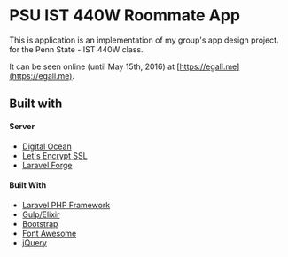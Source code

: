 #  PSU IST 440W Roommate App

This is application is an implementation of my group's app design project. for the Penn State - IST 440W class.

It can be seen online (until May 15th, 2016) at [https://egall.me](https://egall.me).

## Built with

#### Server
- [Digital Ocean](https://digitalocean.com "Digital Ocean")
- [Let's Encrypt SSL](https://letsencrypt.org/ "Lets Encrypt")
- [Laravel Forge](https://forge.laravel.com "Laravel Forge")

#### Built With
- [Laravel PHP Framework](https://laravel.com "LaraveL")
- [Gulp/Elixir](https://www.laravel.com/docs/5.2/elixir "Laravel Elixir")
- [Bootstrap](https://getbootstrap.com "Bootstrap") 
- [Font Awesome](https://fortawesome.github.io/Font-Awesome/ "Font Awesome Icons")
- [jQuery](https://jquery.com/ "jQuery")
